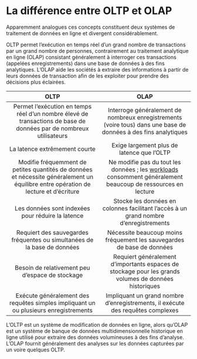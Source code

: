 # **La différence entre OLTP et OLAP**
Apparemment analogues ces concepts constituent deux systèmes de traitement de données en ligne et divergent considérablement.

OLTP permet l’exécution en temps réel d’un grand nombre de transactions par un grand nombre de personnes, contrairement au traitement analytique en ligne (OLAP) consistant généralement à interroger ces transactions (appelées enregistrements) dans une base de données à des fins analytiques. L’OLAP aide les sociétés à extraire des informations à partir de leurs données de transaction afin de les exploiter pour prendre des décisions plus éclairées.

OLTP | OLAP
:-:|:-:
Permet l’exécution en temps réel d’un nombre élevé de transactions de base de données par de nombreux utilisateurs | Interroge généralement de nombreux enregistrements (voire tous) dans une base de données à des fins analytiques
La latence extrêmement courte | Exige largement plus de latence que l’OLTP
Modifie fréquemment de petites quantités de données et nécessite généralement un équilibre entre opération de lecture et d’écriture | Ne modifie pas du tout les données ; les [workloads](workload) consomment généralement beaucoup de ressources en lecture
Les données sont indexées pour réduire la latence | Stocke les données en colonnes facilitant l’accès à un grand nombre d’enregistrements
Requiert des sauvegardes fréquentes ou simultanées de la base de données | Nécessite beaucoup moins fréquement les sauvegardes de base de données
Besoin de relativement peu d’espace de stockage | Requiert généralement d’importants espaces de stockage pour les grands volumes de données historiques
Exécute généralement des requêtes simples impliquant un ou plusieurs enregistrements | Impliquant un grand nombre d’enregistrements, il exécute des requêtes complexes

L’OLTP est un système de modification de données en ligne, alors qu’OLAP est un système de banque de données multidimensionnelle historique en ligne utilisé pour extraire des données volumineuses à des fins d’analyse. L’OLAP fournit généralement des analyses sur les données capturées par un voire quelques OLTP.
<!-- ___
>>> Source  
[Oracle](https://www.oracle.com/fr/database/what-is-oltp/) -->